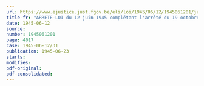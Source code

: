 ```yaml
---
url: https://www.ejustice.just.fgov.be/eli/loi/1945/06/12/1945061201/justel
title-fr: "ARRETE-LOI du 12 juin 1945 complétant l'arrêté du 19 octobre 1940, relatif aux prêts et avances à consentir aux agriculteurs dont les biens ont particulièrement souffert de faits de guerre, mis en vigueur par l'arrêté-loi du 30 novembre 1944"
date: 1945-06-12
source:
number: 1945061201
page: 4017
case: 1945-06-12/31
publication: 1945-06-23
starts:
modifies:
pdf-original:
pdf-consolidated:
---
```


